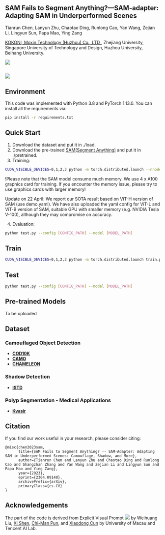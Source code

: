 ## SAM Fails to Segment Anything?—SAM-adapter: Adapting SAM in Underperformed Scenes

Tianrun Chen, Lanyun Zhu, Chaotao Ding, Runlong Cao, Yan Wang, Zejian Li, Lingyun Sun, Papa Mao, Ying Zang

<a href='https://www.kokoni3d.com/'> KOKONI, Moxin Technology (Huzhou) Co., LTD </a>, Zhejiang University, Singapore University of Technology and Design, Huzhou University, Beihang University.

  <a href='https://tianrun-chen.github.io/SAM-Adaptor/'><img src='https://img.shields.io/badge/Project-Page-Green'></a>
## 

<a href='https://arxiv.org/abs/2304.09148'><img src='https://img.shields.io/badge/ArXiv-2304.09148-red' /></a> 

## Environment
This code was implemented with Python 3.8 and PyTorch 1.13.0. You can install all the requirements via:
```bash
pip install -r requirements.txt
```


## Quick Start
1. Download the dataset and put it in ./load.
2. Download the pre-trained [SAM(Segment Anything)](https://github.com/facebookresearch/segment-anything) and put it in ./pretrained.
3. Training:
```bash
CUDA_VISIBLE_DEVICES=0,1,2,3 python -m torch.distributed.launch --nnodes 1 --nproc_per_node 4 loadddptrain.py --config configs/demo.yaml
```
!Please note that the SAM model consume much memory. We use 4 x A100 graphics card for training. If you encounter the memory issue, please try to use graphics cards with larger memory!

Update on 22 April: We report our SOTA result based on ViT-H version of SAM (use demo.yaml). We have also uploaded the yaml config for ViT-L and ViT-B version of SAM, suitable  GPU with smaller memory (e.g. NVIDIA Tesla V-100), although they may compromise on accuracy.

4. Evaluation:
```bash
python test.py --config [CONFIG_PATH] --model [MODEL_PATH]
```

## Train
```bash
CUDA_VISIBLE_DEVICES=0,1,2,3 python -m torch.distributed.launch train.py --nnodes 1 --nproc_per_node 4 --config [CONFIG_PATH]
```

## Test
```bash
python test.py --config [CONFIG_PATH] --model [MODEL_PATH]
```

## Pre-trained Models
To be uploaded

## Dataset

### Camouflaged Object Detection
- **[COD10K](https://github.com/DengPingFan/SINet/)**
- **[CAMO](https://drive.google.com/open?id=1h-OqZdwkuPhBvGcVAwmh0f1NGqlH_4B6)**
- **[CHAMELEON](https://www.polsl.pl/rau6/datasets/)**

### Shadow Detection
- **[ISTD](https://github.com/DeepInsight-PCALab/ST-CGAN)**

### Polyp Segmentation - Medical Applications
- **[Kvasir](https://datasets.simula.no/kvasir-seg/)**

## Citation

If you find our work useful in your research, please consider citing:

```
@misc{chen2023sam,
      title={SAM Fails to Segment Anything? -- SAM-Adapter: Adapting SAM in Underperformed Scenes: Camouflage, Shadow, and More}, 
      author={Tianrun Chen and Lanyun Zhu and Chaotao Ding and Runlong Cao and Shangzhan Zhang and Yan Wang and Zejian Li and Lingyun Sun and Papa Mao and Ying Zang},
      year={2023},
      eprint={2304.09148},
      archivePrefix={arXiv},
      primaryClass={cs.CV}
}
```

## Acknowledgements
The part of the code is derived from Explicit Visual Prompt   <a href='https://nifangbaage.github.io/Explicit-Visual-Prompt/'><img src='https://img.shields.io/badge/Project-Page-Green'></a> by 
Weihuang Liu, [Xi Shen](https://xishen0220.github.io/), [Chi-Man Pun](https://www.cis.um.edu.mo/~cmpun/), and [Xiaodong Cun](https://vinthony.github.io/) by University of Macau and Tencent AI Lab.

